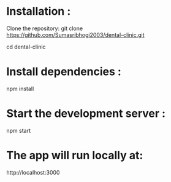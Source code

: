 # Installation :
Clone the repository: 
git clone https://github.com/Sumasribhogi2003/dental-clinic.git

cd dental-clinic

# Install dependencies :
npm install

# Start the development server :
npm start

# The app will run locally at:
http://localhost:3000
